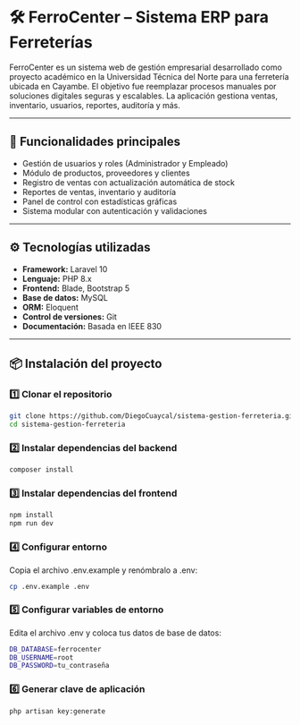 # 🛠️ FerroCenter – Sistema ERP para Ferreterías

FerroCenter es un sistema web de gestión empresarial desarrollado como proyecto académico en la Universidad Técnica del Norte para una ferretería ubicada en Cayambe. El objetivo fue reemplazar procesos manuales por soluciones digitales seguras y escalables. La aplicación gestiona ventas, inventario, usuarios, reportes, auditoría y más.

---

## 🚀 Funcionalidades principales

- Gestión de usuarios y roles (Administrador y Empleado)
- Módulo de productos, proveedores y clientes
- Registro de ventas con actualización automática de stock
- Reportes de ventas, inventario y auditoría
- Panel de control con estadísticas gráficas
- Sistema modular con autenticación y validaciones

---

## ⚙️ Tecnologías utilizadas

- **Framework:** Laravel 10
- **Lenguaje:** PHP 8.x
- **Frontend:** Blade, Bootstrap 5
- **Base de datos:** MySQL
- **ORM:** Eloquent
- **Control de versiones:** Git
- **Documentación:** Basada en IEEE 830

---

## 📦 Instalación del proyecto

### 1️⃣ Clonar el repositorio

```bash
git clone https://github.com/DiegoCuaycal/sistema-gestion-ferreteria.git
cd sistema-gestion-ferreteria
```

### 2️⃣ Instalar dependencias del backend
```bash
composer install
```
### 3️⃣ Instalar dependencias del frontend
```bash
npm install
npm run dev
```
### 4️⃣ Configurar entorno
Copia el archivo .env.example y renómbralo a .env:
```bash
cp .env.example .env
```
### 5️⃣ Configurar variables de entorno
Edita el archivo .env y coloca tus datos de base de datos:
```bash
DB_DATABASE=ferrocenter
DB_USERNAME=root
DB_PASSWORD=tu_contraseña
```
### 6️⃣ Generar clave de aplicación
```bash
php artisan key:generate
```
